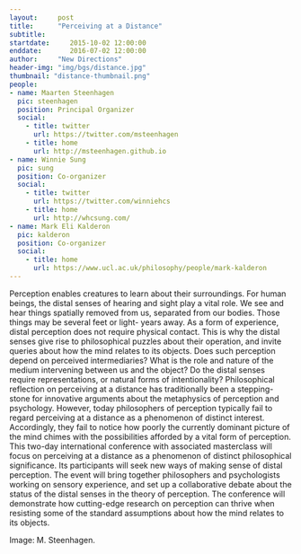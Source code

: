 ```yaml
---
layout:     post
title:      "Perceiving at a Distance"
subtitle:   
startdate:     2015-10-02 12:00:00
enddate:       2016-07-02 12:00:00
author:     "New Directions"
header-img: "img/bgs/distance.jpg"
thumbnail: "distance-thumbnail.png"
people:
- name: Maarten Steenhagen
  pic: steenhagen
  position: Principal Organizer
  social:
    - title: twitter
      url: https://twitter.com/msteenhagen
    - title: home
      url: http://msteenhagen.github.io
- name: Winnie Sung
  pic: sung
  position: Co-organizer
  social:
    - title: twitter
      url: https://twitter.com/winniehcs
    - title: home
      url: http://whcsung.com/
- name: Mark Eli Kalderon
  pic: kalderon
  position: Co-organizer
  social:
    - title: home
      url: https://www.ucl.ac.uk/philosophy/people/mark-kalderon
---
```


Perception enables creatures to learn about their surroundings. For human beings, the distal senses of hearing and sight play a vital role. We see and hear things spatially removed from us, separated from our bodies. Those things may be several feet or light- years away. As a form of experience, distal perception does not require physical contact. This is why the distal senses give rise to philosophical puzzles about their operation, and invite queries about how the mind relates to its objects. Does such perception depend on perceived intermediaries? What is the role and nature of the medium intervening between us and the object? Do the distal senses require representations, or natural forms of intentionality? Philosophical reflection on perceiving at a distance has traditionally been a stepping-stone for innovative arguments about the metaphysics of perception and psychology. However, today philosophers of perception typically fail to regard perceiving at a distance as a phenomenon of distinct interest. Accordingly, they fail to notice how poorly the currently dominant picture of the mind chimes with the possibilities afforded by a vital form of perception. This two-day international conference with associated masterclass will focus on perceiving at a distance as a phenomenon of distinct philosophical significance. Its participants will seek new ways of making sense of distal perception. The event will bring together philosophers and psychologists working on sensory experience, and set up a collaborative debate about the status of the distal senses in the theory of perception. The conference will demonstrate how cutting-edge research on perception can thrive when resisting some of the standard assumptions about how the mind relates to its objects.

<span class="caption text-muted">Image: M. Steenhagen.</span>